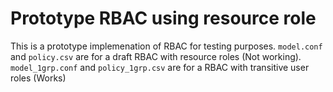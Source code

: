 # Prototype RBAC using resource role

This is a prototype implemenation of RBAC for testing purposes. 
`model.conf` and `policy.csv` are for a draft RBAC with resource roles (Not working).
`model_1grp.conf` and `policy_1grp.csv` are for a RBAC with transitive user roles (Works)

